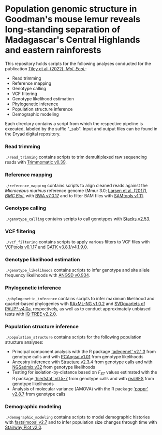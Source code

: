 # Population genomic structure in Goodman's mouse lemur reveals long-standing separation of Madagascar's Central Highlands and eastern rainforests

This repository holds scripts for the following analyses conducted for the publication [Tiley et al. (2022), *Mol. Ecol.*](https://doi.org/10.1111/mec.16632):
- Read trimming
- Reference mapping
- Genotype calling
- VCF filtering
- Genotype likelihood estimation
- Phylogenetic inference
- Population structure inference
- Demographic modeling

Each directory contains a script from which the respective pipeline is executed, labeled by the suffic "_sub". Input and output files can be found in the [Dryad digital repository](https://doi.org/10.5061/dryad.dncjsxkvz). 

### Read trimming
`./read_trimming` contains scripts to trim demultiplexed raw sequencing reads with [Trimmomatic v0.39](https://github.com/usadellab/Trimmomatic). 

### Reference mapping
`./reference_mapping` contains scripts to align cleaned reads against the *Microcebus murinus* reference genome (Mmur 3.0; [Larsen et al. (2017), *BMC Biol.*](https://doi.org/10.1186/s12915-017-0439-6) with [BWA v7.0.17](https://github.com/lh3/bwa) and to filter BAM files with [SAMtools v1.11](http://www.htslib.org/).

### Genotype calling
`./genotype_calling` contains scripts to call genotypes with [Stacks v2.53](http://catchenlab.life.illinois.edu/stacks/).

### VCF filtering
`./vcf_filtering` contains scripts to apply various filters to VCF files with [VCFtools v0.1.17](https://vcftools.github.io/index.html) and [GATK v3.8.1/v4.1.9.0](https://gatk.broadinstitute.org/hc/en-us).

### Genotype likelihood estimation
`./genotype_likelihoods` contains scripts to infer genotype and site allele frequency likelihoods with [ANGSD v0.934](http://www.popgen.dk/angsd/index.php/ANGSD).

### Phylogenetic inference
`./phylogenetic_inference` contains scripts to infer maximum likelihood and quartet-based phylogenies with [RAxML-NG v1.0.2](https://github.com/amkozlov/raxml-ng) and [SVDquartets of PAUP* v4.0a](https://paup.phylosolutions.com/), respectively, as well as to conduct approximately unbiased tests with [IQ-TREE v2.2.0](http://www.iqtree.org/).

### Population structure inference
`./population_structure` contains scripts for the following population structure analyses:
- Principal component analysis with the R package ['adegenet' v2.1.3](https://cran.r-project.org/web/packages/adegenet/index.html) from genotype calls and with [PCAngsd v1.01](https://github.com/Rosemeis/pcangsd) from genotype likelihoods
- Ancestry inference with [Structure v2.3.4](https://web.stanford.edu/group/pritchardlab/structure.html) from genotype calls and with [NGSadmix v32](http://www.popgen.dk/software/index.php/NgsAdmix) from genotype likelihoods
- Testing for isolation-by-distance based on *F<sub>ST</sub>* values estimated with the R package ['hierfstat' v0.5-7](https://cran.r-project.org/web/packages/hierfstat/index.html) from genotype calls and with [realSFS](http://www.popgen.dk/angsd/index.php/RealSFS) from genotype likelihoods
- Analysis of molecular variance (AMOVA) with the R package ['poppr' v2.8.7](https://cran.r-project.org/web/packages/poppr/index.html) from genotype calls

### Demographic modeling
`./demographic_modeling` contains scripts to model demographic histories with [fastsimcoal v2.7](http://cmpg.unibe.ch/software/fastsimcoal27/) and to infer population size changes through time with [Stairway Plot v2.0](https://github.com/xiaoming-liu/stairway-plot-v2).
